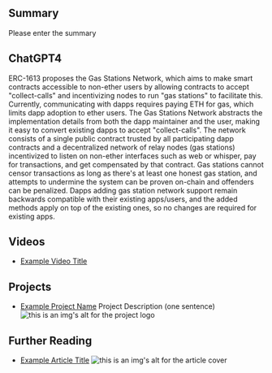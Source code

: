 ## Summary

Please enter the summary

## ChatGPT4

ERC-1613 proposes the Gas Stations Network, which aims to make smart contracts accessible to non-ether users by allowing contracts to accept "collect-calls" and incentivizing nodes to run "gas stations" to facilitate this. Currently, communicating with dapps requires paying ETH for gas, which limits dapp adoption to ether users. The Gas Stations Network abstracts the implementation details from both the dapp maintainer and the user, making it easy to convert existing dapps to accept "collect-calls". The network consists of a single public contract trusted by all participating dapp contracts and a decentralized network of relay nodes (gas stations) incentivized to listen on non-ether interfaces such as web or whisper, pay for transactions, and get compensated by that contract. Gas stations cannot censor transactions as long as there's at least one honest gas station, and attempts to undermine the system can be proven on-chain and offenders can be penalized. Dapps adding gas station network support remain backwards compatible with their existing apps/users, and the added methods apply on top of the existing ones, so no changes are required for existing apps.

## Videos

- [Example Video Title](https://www.youtube.com/watch?v=TDGq4aeevgY)

## Projects

- [Example Project Name](https://xxxx.xxx/xxxxx) Project Description (one sentence) ![this is an img's alt for the project logo](https://xxxx.xxx/project-logo.xxx)

## Further Reading

- [Example Article Title](https://xxxx.xxx/xxxxx) ![this is an img's alt for the article cover](https://xxxx.xxx/article-cover.xxx)
